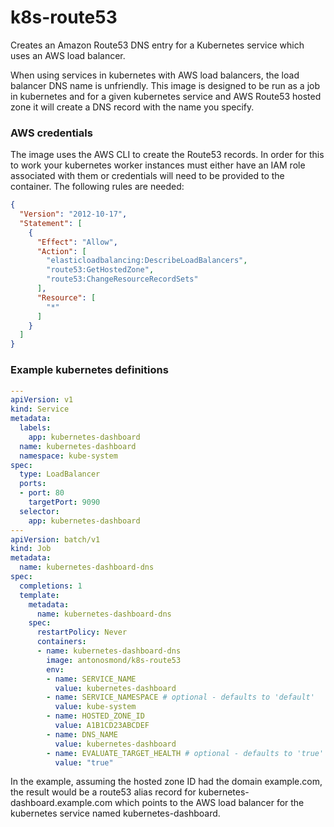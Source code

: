 # k8s-route53
Creates an Amazon Route53 DNS entry for a Kubernetes service which uses an AWS load balancer.

When using services in kubernetes with AWS load balancers, the load balancer DNS name is unfriendly.
This image is designed to be run as a job in kubernetes and for a given kubernetes service and AWS Route53 hosted zone it will create a DNS record with the name you specify.

### AWS credentials
The image uses the AWS CLI to create the Route53 records. In order for this to work your kubernetes worker instances must either have an IAM role associated with them or credentials will need to be provided to the container. The following rules are needed:
```json
{
  "Version": "2012-10-17",
  "Statement": [
    {
      "Effect": "Allow",
      "Action": [
        "elasticloadbalancing:DescribeLoadBalancers",
        "route53:GetHostedZone",
        "route53:ChangeResourceRecordSets"
      ],
      "Resource": [
        "*"
      ]
    }
  ]
}
```

### Example kubernetes definitions
```yaml
---
apiVersion: v1
kind: Service
metadata:
  labels:
    app: kubernetes-dashboard
  name: kubernetes-dashboard
  namespace: kube-system
spec:
  type: LoadBalancer
  ports:
  - port: 80
    targetPort: 9090
  selector:
    app: kubernetes-dashboard
---
apiVersion: batch/v1
kind: Job
metadata:
  name: kubernetes-dashboard-dns
spec:
  completions: 1
  template:
    metadata:
      name: kubernetes-dashboard-dns
    spec:
      restartPolicy: Never
      containers:
      - name: kubernetes-dashboard-dns
        image: antonosmond/k8s-route53
        env:
        - name: SERVICE_NAME
          value: kubernetes-dashboard          
        - name: SERVICE_NAMESPACE # optional - defaults to 'default'
          value: kube-system
        - name: HOSTED_ZONE_ID
          value: A1B1CD23ABCDEF
        - name: DNS_NAME
          value: kubernetes-dashboard
        - name: EVALUATE_TARGET_HEALTH # optional - defaults to 'true'
          value: "true"
```

In the example, assuming the hosted zone ID had the domain example.com, the result would be a route53 alias record for kubernetes-dashboard.example.com which points to the AWS load balancer for the kubernetes service named kubernetes-dashboard.
